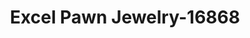 ---
f_zip-code: 55379
f_state-code: MN
title: Excel Pawn Jewelry-16868
f_phone: 952-445-1876
f_city-only: Shakopee
f_address: 450 1St Avenue West Shakopee
f_location-unique-id: '16868'
slug: excel-pawn-jewelry-16868
updated-on: '2024-05-30T13:46:58.046Z'
created-on: '2024-05-30T13:36:59.803Z'
published-on: '2024-05-30T13:54:32.469Z'
f_city-state: cms/city/shakopee-mn.md
f_company: cms/company/excel-pawn-jewelry.md
f_state: cms/state/minnesota.md
layout: '[payday-loan].html'
tags: payday-loan
---